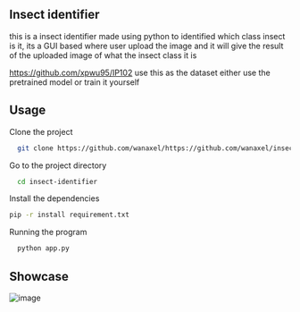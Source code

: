 
## Insect identifier 
this is a insect identifier made using python to identified which class insect is it, its a GUI based where user upload the image and it will give the result of the uploaded image of what the insect class it is 

https://github.com/xpwu95/IP102 use this as the dataset either use the pretrained model or train it yourself


## Usage

Clone the project

```bash
  git clone https://github.com/wanaxel/https://github.com/wanaxel/insect-identifier.git
```

Go to the project directory

```bash
  cd insect-identifier
```
Install the dependencies
```bash
pip -r install requirement.txt
```



Running the program

```bash
  python app.py
```

## Showcase
![image](https://github.com/user-attachments/assets/9b877fb3-7801-48e2-98da-9e0dff8c4089)
